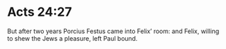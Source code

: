 # Acts 24:27

But after two years Porcius Festus came into Felix’ room: and Felix, willing to shew the Jews a pleasure, left Paul bound.